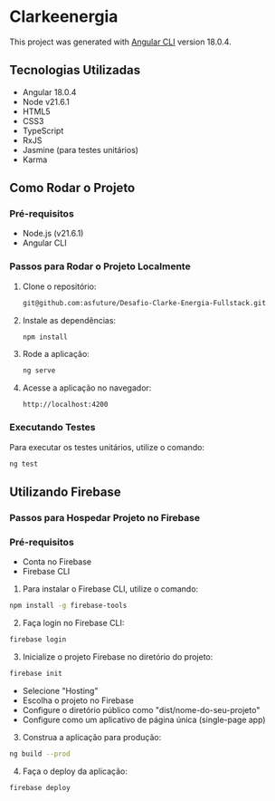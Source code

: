 # Clarkeenergia

This project was generated with [Angular CLI](https://github.com/angular/angular-cli) version 18.0.4.
## Tecnologias Utilizadas

- Angular 18.0.4
- Node v21.6.1
- HTML5
- CSS3
- TypeScript
- RxJS
- Jasmine (para testes unitários)
- Karma

## Como Rodar o Projeto

### Pré-requisitos

- Node.js (v21.6.1)
- Angular CLI

### Passos para Rodar o Projeto Localmente

1. Clone o repositório:

    ```bash
    git@github.com:asfuture/Desafio-Clarke-Energia-Fullstack.git

    ```

2. Instale as dependências:

    ```bash
    npm install
    ```

3. Rode a aplicação:

    ```bash
    ng serve
    ```

4. Acesse a aplicação no navegador:

    ```
    http://localhost:4200
    ```

### Executando Testes

Para executar os testes unitários, utilize o comando:

```bash
ng test
```
## Utilizando Firebase
### Passos para Hospedar Projeto no Firebase
### Pré-requisitos
- Conta no Firebase
- Firebase CLI

1. Para instalar o Firebase CLI, utilize o comando:
  
  ```bash
  npm install -g firebase-tools
  ```

2. Faça login no Firebase CLI:

  ```bash
  firebase login
  ```

3. Inicialize o projeto Firebase no diretório do projeto: 

  ```bash
  firebase init
  ```

- Selecione "Hosting"
- Escolha o projeto no Firebase
- Configure o diretório público como "dist/nome-do-seu-projeto"
- Configure como um aplicativo de página única (single-page app)

3. Construa a aplicação para produção:

```bash
ng build --prod
```

4. Faça o deploy da aplicação:

```bash
firebase deploy
```
